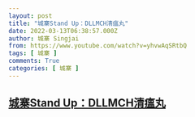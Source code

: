 ```yaml
---
layout: post
title: "城寨Stand Up：DLLMCH清瘟丸"
date: 2022-03-13T06:38:57.000Z
author: 城寨 Singjai
from: https://www.youtube.com/watch?v=yhvwAqSRtbQ
tags: [ 城寨 ]
comments: True
categories: [ 城寨 ]
---
```

<!--1647153537000-->
[城寨Stand Up：DLLMCH清瘟丸](https://www.youtube.com/watch?v=yhvwAqSRtbQ)
------

<div>

</div>
